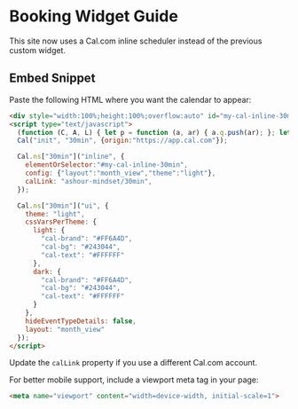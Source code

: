 # Booking Widget Guide

This site now uses a Cal.com inline scheduler instead of the previous custom widget.

## Embed Snippet

Paste the following HTML where you want the calendar to appear:

```html
<div style="width:100%;height:100%;overflow:auto" id="my-cal-inline-30min"></div>
<script type="text/javascript">
  (function (C, A, L) { let p = function (a, ar) { a.q.push(ar); }; let d = C.document; C.Cal = C.Cal || function () { let cal = C.Cal; let ar = arguments; if (!cal.loaded) { cal.ns = {}; cal.q = cal.q || []; d.head.appendChild(d.createElement("script")).src = A; cal.loaded = true; } if (ar[0] === L) { const api = function () { p(api, arguments); }; const namespace = ar[1]; api.q = api.q || []; if(typeof namespace === "string"){cal.ns[namespace] = cal.ns[namespace] || api;p(cal.ns[namespace], ar);p(cal, ["initNamespace", namespace]);} else p(cal, ar); return;} p(cal, ar); }; })(window, "https://app.cal.com/embed/embed.js", "init");
  Cal("init", "30min", {origin:"https://app.cal.com"});

  Cal.ns["30min"]("inline", {
    elementOrSelector:"#my-cal-inline-30min",
    config: {"layout":"month_view","theme":"light"},
    calLink: "ashour-mindset/30min",
  });

  Cal.ns["30min"]("ui", {
    theme: "light",
    cssVarsPerTheme: {
      light: {
        "cal-brand": "#FF6A4D",
        "cal-bg": "#243044",
        "cal-text": "#FFFFFF"
      },
      dark: {
        "cal-brand": "#FF6A4D",
        "cal-bg": "#243044",
        "cal-text": "#FFFFFF"
      }
    },
    hideEventTypeDetails: false,
    layout: "month_view"
  });
</script>
```

Update the `calLink` property if you use a different Cal.com account.

For better mobile support, include a viewport meta tag in your page:

```html
<meta name="viewport" content="width=device-width, initial-scale=1">
```
